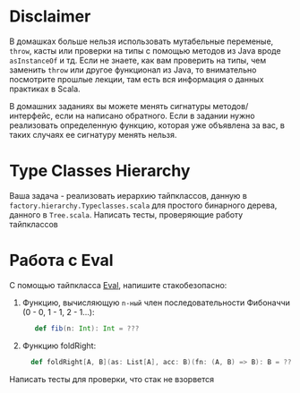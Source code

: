 # Disclaimer
В домашках больше нельзя использовать мутабельные переменые, `throw`, касты или проверки на типы с помощью методов из Java вроде `asInstanceOf` и тд. Если не знаете, как вам проверить на типы, чем заменить `throw` или другое функционал из Java, то внимательно посмотрите прошлые лекции, там есть вся информация о данных практиках в Scala.

В домашних заданиях вы можете менять сигнатуры методов/интерфейс, если на написано обратного. Если в задании нужно реализовать определенную функцию, которая уже объявлена за вас, в таких случаях ее сигнатуру менять нельзя.


# Type Classes Hierarchy
Ваша задача - реализовать иерархию тайпклассов, данную в `factory.hierarchy.Typeclasses.scala` 
для простого бинарного дерева, данного в `Tree.scala`. Написать тесты, проверяющие работу тайпклассов 

# Работа с Eval
С помощью тайпкласса [Eval](https://typelevel.org/cats/datatypes/eval.html), напишите стакобезопасно:

1) Функцию, вычисляющую `n-ный` член последовательности Фибоначчи (0 - 0, 1 - 1, 2 - 1...):
   ```scala
      def fib(n: Int): Int = ???
   ```
2) Функцию foldRight:
    ```scala
      def foldRight[A, B](as: List[A], acc: B)(fn: (A, B) => B): B = ???
    ```
   
Написать тесты для проверки, что стак не взорвется
